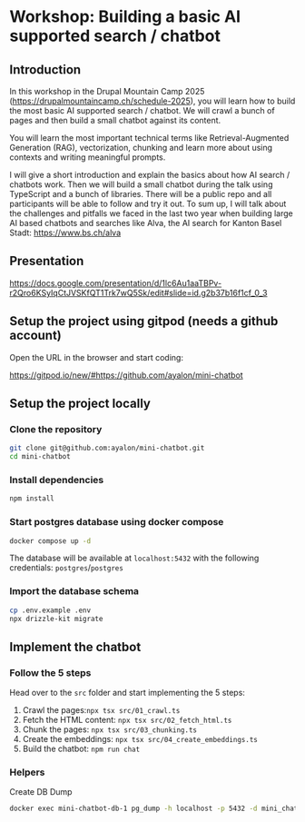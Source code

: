 # Workshop: Building a basic AI supported search / chatbot

## Introduction

In this workshop in the Drupal Mountain Camp 2025
(https://drupalmountaincamp.ch/schedule-2025), you will learn how to build the
most basic AI supported search / chatbot. We will crawl a bunch of pages and
then build a small chatbot against its content.

You will learn the most important technical terms like Retrieval-Augmented
Generation (RAG), vectorization, chunking and learn more about using contexts
and writing meaningful prompts.

I will give a short introduction and explain the basics about how AI search /
chatbots work. Then we will build a small chatbot during the talk using
TypeScript and a bunch of libraries. There will be a public repo and all
participants will be able to follow and try it out. To sum up, I will talk about
the challenges and pitfalls we faced in the last two year when building large AI
based chatbots and searches like Alva, the AI search for Kanton Basel Stadt:
https://www.bs.ch/alva

## Presentation

https://docs.google.com/presentation/d/1lc6Au1aaTBPv-r2Qro6KSyIqCtJVSKfQT1Trk7wQ5Sk/edit#slide=id.g2b37b16f1cf_0_3

## Setup the project using gitpod (needs a github account)

Open the URL in the browser and start coding:

https://gitpod.io/new/#https://github.com/ayalon/mini-chatbot

## Setup the project locally

### Clone the repository

```bash
git clone git@github.com:ayalon/mini-chatbot.git
cd mini-chatbot
```

### Install dependencies

```bash
npm install
```

### Start postgres database using docker compose

```bash
docker compose up -d
```

The database will be available at `localhost:5432` with the following
credentials: `postgres`/`postgres`

### Import the database schema

```bash
cp .env.example .env
npx drizzle-kit migrate
```

## Implement the chatbot

### Follow the 5 steps

Head over to the `src` folder and start implementing the 5 steps:

1. Crawl the pages:`npx tsx src/01_crawl.ts`
2. Fetch the HTML content: `npx tsx src/02_fetch_html.ts`
3. Chunk the pages: `npx tsx src/03_chunking.ts`
4. Create the embeddings: `npx tsx src/04_create_embeddings.ts`
5. Build the chatbot: `npm run chat`

### Helpers

Create DB Dump

```bash
docker exec mini-chatbot-db-1 pg_dump -h localhost -p 5432 -d mini_chatbot -U postgres -s -F p -E UTF-8 > dump.sql
```

